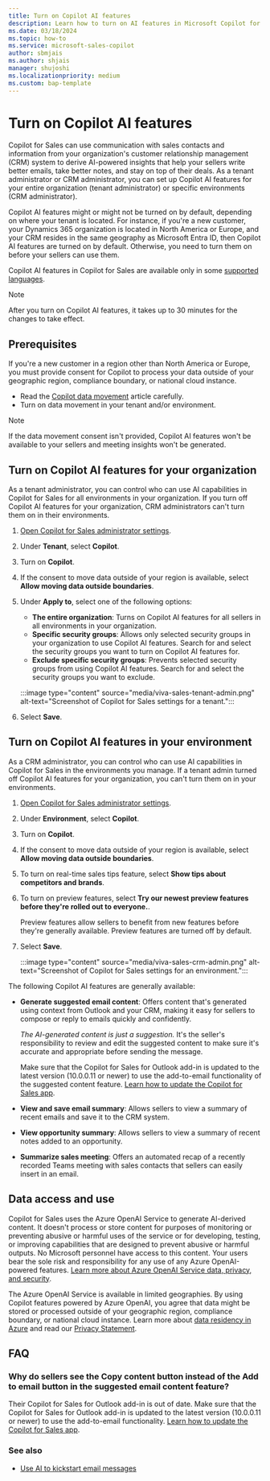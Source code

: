 ```yaml
---
title: Turn on Copilot AI features
description: Learn how to turn on AI features in Microsoft Copilot for Sales to help your sellers write better emails and stay on top of their deals.
ms.date: 03/18/2024
ms.topic: how-to
ms.service: microsoft-sales-copilot
author: sbmjais
ms.author: shjais
manager: shujoshi
ms.localizationpriority: medium
ms.custom: bap-template
---
```


# Turn on Copilot AI features

Copilot for Sales can use communication with sales contacts and information from your organization's customer relationship management (CRM) system to derive AI-powered insights that help your sellers write better emails, take better notes, and stay on top of their deals. As a tenant administrator or CRM administrator, you can set up Copilot AI features for your entire organization (tenant administrator) or specific environments (CRM administrator).

Copilot AI features might or might not be turned on by default, depending on where your tenant is located. For instance, if you're a new customer, your Dynamics 365 organization is located in North America or Europe, and your CRM resides in the same geography as Microsoft Entra ID, then Copilot AI features are turned on by default. Otherwise, you need to turn them on before your sellers can use them.

Copilot AI features in Copilot for Sales are available only in some [supported languages](supported-languages.md).

> [!NOTE]
> After you turn on Copilot AI features, it takes up to 30 minutes for the changes to take effect.

## Prerequisites

If you're a new customer in a region other than North America or Europe, you must provide consent for Copilot to process your data outside of your geographic region, compliance boundary, or national cloud instance.

- Read the [Copilot data movement](copilot-data-movement.md) article carefully.
- Turn on data movement in your tenant and/or environment.

> [!NOTE]
> If the data movement consent isn't provided, Copilot AI features won't be available to your sellers and meeting insights won't be generated.

## Turn on Copilot AI features for your organization

As a tenant administrator, you can control who can use AI capabilities in Copilot for Sales for all environments in your organization. If you turn off Copilot AI features for your organization, CRM administrators can't turn them on in their environments.

1. [Open Copilot for Sales administrator settings](./administrator-settings-for-viva-sales.md#access-administrator-settings).

1. Under **Tenant**, select **Copilot**.

1. Turn on **Copilot**.

1. If the consent to move data outside of your region is available, select **Allow moving data outside boundaries**.

1. Under **Apply to**, select one of the following options:

    - **The entire organization**: Turns on Copilot AI features for all sellers in all environments in your organization.
    - **Specific security groups**: Allows only selected security groups in your organization to use Copilot AI features. Search for and select the security groups you want to turn on Copilot AI features for.
    - **Exclude specific security groups**: Prevents selected security groups from using Copilot AI features. Search for and select the security groups you want to exclude.

    :::image type="content" source="media/viva-sales-tenant-admin.png" alt-text="Screenshot of Copilot for Sales settings for a tenant.":::

1. Select **Save**.

## Turn on Copilot AI features in your environment

As a CRM administrator, you can control who can use AI capabilities in Copilot for Sales in the environments you manage. If a tenant admin turned off Copilot AI features for your organization, you can't turn them on in your environments.

1. [Open Copilot for Sales administrator settings](./administrator-settings-for-viva-sales.md#access-administrator-settings).

1. Under **Environment**, select **Copilot**.

1. Turn on **Copilot**.

1. If the consent to move data outside of your region is available, select **Allow moving data outside boundaries**.
1. To turn on real-time sales tips feature, select **Show tips about competitors and brands**.
1. To turn on preview features, select **Try our newest preview features before they're rolled out to everyone.**.

    Preview features allow sellers to benefit from new features before they're generally available. Preview features are turned off by default.

1. Select **Save**.

    :::image type="content" source="media/viva-sales-crm-admin.png" alt-text="Screenshot of Copilot for Sales settings for an environment.":::

The following Copilot AI features are generally available:

- **Generate suggested email content**: Offers content that's generated using context from Outlook and your CRM, making it easy for sellers to compose or reply to emails quickly and confidently.

    *The AI-generated content is just a suggestion.* It's the seller's responsibility to review and edit the suggested content to make sure it's accurate and appropriate before sending the message.

    Make sure that the Copilot for Sales for Outlook add-in is updated to the latest version (10.0.0.11 or newer) to use the add-to-email functionality of the suggested content feature. [Learn how to update the Copilot for Sales app](install-viva-sales-as-an-integrated-app.md#update-the-copilot-for-sales-app).

- **View and save email summary**: Allows sellers to view a summary of recent emails and save it to the CRM system.

- **View opportunity summary**: Allows sellers to view a summary of recent notes added to an opportunity.

- **Summarize sales meeting**: Offers an automated recap of a recently recorded Teams meeting with sales contacts that sellers can easily insert in an email.

## Data access and use

Copilot for Sales uses the Azure OpenAI Service to generate AI-derived content. It doesn't process or store content for purposes of monitoring or preventing abusive or harmful uses of the service or for developing, testing, or improving capabilities that are designed to prevent abusive or harmful outputs. No Microsoft personnel have access to this content. Your users bear the sole risk and responsibility for any use of any Azure OpenAI-powered features. [Learn more about Azure OpenAI Service data, privacy, and security](/legal/cognitive-services/openai/data-privacy).

The Azure OpenAI Service is available in limited geographies. By using Copilot features powered by Azure OpenAI, you agree that data might be stored or processed outside of your geographic region, compliance boundary, or national cloud instance. Learn more about [data residency in Azure](https://azure.microsoft.com/explore/global-infrastructure/data-residency/#overview) and read our [Privacy Statement](https://go.microsoft.com/fwlink/?LinkId=521839).

## FAQ

### Why do sellers see the Copy content button instead of the Add to email button in the suggested email content feature?

Their Copilot for Sales for Outlook add-in is out of date. Make sure that the Copilot for Sales for Outlook add-in is updated to the latest version (10.0.0.11 or newer) to use the add-to-email functionality. [Learn how to update the Copilot for Sales app](install-viva-sales-as-an-integrated-app.md#update-the-copilot-for-sales-app).

### See also

- [Use AI to kickstart email messages](use-copilot-kickstart-email-messages.md)
